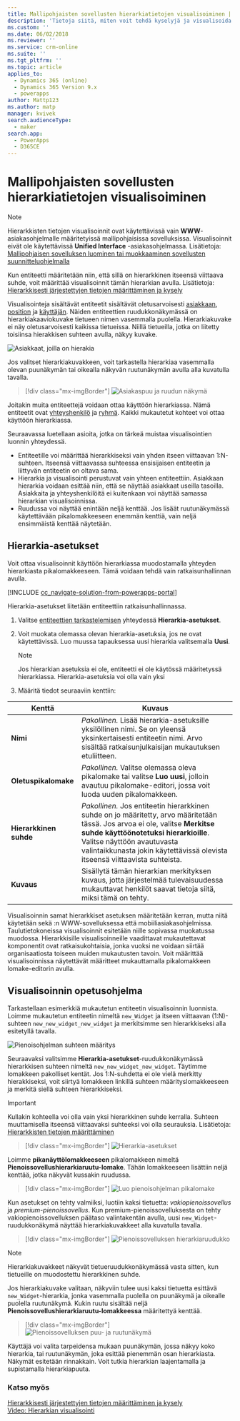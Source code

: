 ```yaml
---
title: Mallipohjaisten sovellusten hierarkiatietojen visualisoiminen | MicrosoftDocs
description: 'Tietoja siitä, miten voit tehdä kyselyjä ja visualisoida hierarkiaan liittyviä tietoja'
ms.custom: ''
ms.date: 06/02/2018
ms.reviewer: ''
ms.service: crm-online
ms.suite: ''
ms.tgt_pltfrm: ''
ms.topic: article
applies_to:
  - Dynamics 365 (online)
  - Dynamics 365 Version 9.x
  - powerapps
author: Mattp123
ms.author: matp
manager: kvivek
search.audienceType:
  - maker
search.app:
  - PowerApps
  - D365CE
---
```

# <a name="visualize-hierarchical-data-with-model-driven-apps"></a>Mallipohjaisten sovellusten hierarkiatietojen visualisoiminen

> [!NOTE]
> Hierarkkisten tietojen visualisoinnit ovat käytettävissä vain **WWW**-asiakasohjelmalle määritetyissä mallipohjaisissa sovelluksissa. Visualisoinnit eivät ole käytettävissä **Unified Interface** -asiakasohjelmassa. Lisätietoja: [Mallipohjaisen sovelluksen luominen tai muokkaaminen sovellusten suunnitteluohjelmalla](../model-driven-apps/create-edit-app.md)

Kun entiteetti määritetään niin, että sillä on hierarkkinen itseensä viittaava suhde, voit määrittää visualisoinnit tämän hierarkian avulla. Lisätietoja: [Hierarkkisesti järjestettyjen tietojen määrittäminen ja kysely](../common-data-service/define-query-hierarchical-data.md)

Visualisointeja sisältävät entiteetit sisältävät oletusarvoisesti [asiakkaan](/powerapps/developer/common-data-service/reference/entities/account), [position](/powerapps/developer/common-data-service/reference/entities/position) ja [käyttäjän](/powerapps/developer/common-data-service/reference/entities/systemuser). Näiden entiteettien ruudukkonäkymässä on hierarkiakaaviokuvake tietueen nimen vasemmalla puolella. Hierarkiakuvake ei näy oletusarvoisesti kaikissa tietueissa. Niillä tietueilla, jotka on liitetty toisiinsa hierakkisen suhteen avulla, näkyy kuvake.  
  
 ![Asiakkaat, joilla on hierakia](media/account-list-with-hierarchy.png)  
  
 Jos valitset hierarkiakuvakkeen, voit tarkastella hierarkiaa vasemmalla olevan puunäkymän tai oikealla näkyvän ruutunäkymän avulla alla kuvatulla tavalla.  
  
> [!div class="mx-imgBorder"] 
> ![Asiakaspuu ja ruudun näkymä](media/hierachy-security-accounts-tile-view.png)  
  
 Joitakin muita entiteettejä voidaan ottaa käyttöön hierarkiassa. Nämä entiteetit ovat [yhteyshenkilö](/powerapps/developer/common-data-service/reference/entities/contact) ja [ryhmä](/powerapps/developer/common-data-service/reference/entities/team). Kaikki mukautetut kohteet voi ottaa käyttöön hierarkiassa.  
  
Seuraavassa luetellaan asioita, jotka on tärkeä muistaa visualisointien luonnin yhteydessä.  
  
- Entiteetille voi määrittää hierarkkiseksi vain yhden itseen viittaavan 1:N-suhteen. Itseensä viittaavassa suhteessa ensisijaisen entiteetin ja liittyvän entiteetin on oltava sama.  
- Hierarkia ja visualisointi perustuvat vain yhteen entiteettiin. Asiakkaan hierarkia voidaan esittää niin, että se näyttää asiakkaat useilla tasoilla. Asiakkaita ja yhteyshenkilöitä ei kuitenkaan voi näyttää samassa hierarkian visualisoinnissa. 
- Ruudussa voi näyttää enintään neljä kenttää. Jos lisäät ruutunäkymässä käytettävään pikalomakkeeseen enemmän kenttiä, vain neljä ensimmäistä kenttää näytetään. 

## <a name="hierarchy-settings"></a>Hierarkia-asetukset

Voit ottaa visualisoinnit käyttöön hierarkiassa muodostamalla yhteyden hierarkiasta pikalomakkeeseen. Tämä voidaan tehdä vain ratkaisunhallinnan avulla.

[!INCLUDE [cc_navigate-solution-from-powerapps-portal](../../includes/cc_navigate-solution-from-powerapps-portal.md)]

Hierarkia-asetukset liitetään entiteettiin ratkaisunhallinnassa. 

1. Valitse [entiteettien tarkastelemisen](../common-data-service/create-edit-entities-solution-explorer.md#view-entities) yhteydessä **Hierarkia-asetukset**.
2. Voit muokata olemassa olevan hierarkia-asetuksia, jos ne ovat käytettävissä. Luo muussa tapauksessa uusi hierarkia valitsemalla **Uusi**.
    
    > [!NOTE]
    > Jos hierarkian asetuksia ei ole, entiteetti ei ole käytössä määritetyssä hierarkiassa.
    >Hierarkia-asetuksia voi olla vain yksi 

1. Määritä tiedot seuraaviin kenttiin:

|Kenttä|Kuvaus|
|--|--|
|**Nimi**|*Pakollinen.* Lisää hierarkia-asetuksille yksilöllinen nimi. Se on yleensä yksinkertaisesti entiteetin nimi. Arvo sisältää ratkaisunjulkaisijan mukautuksen etuliitteen.|
|**Oletuspikalomake**|*Pakollinen.* Valitse olemassa oleva pikalomake tai valitse **Luo uusi**, jolloin avautuu pikalomake-editori, jossa voit luoda uuden pikalomakkeen.|
|**Hierarkkinen suhde**|*Pakollinen.* Jos entiteetin hierarkkinen suhde on jo määritetty, arvo määritetään tässä. Jos arvoa ei ole, valitse **Merkitse suhde käyttöönotetuksi hierarkioille**. Valitse näyttöön avautuvasta valintaikkunasta jokin käytettävissä olevista itseensä viittaavista suhteista.|
|**Kuvaus**|Sisällytä tämän hierarkian merkityksen kuvaus, jotta järjestelmää tulevaisuudessa mukauttavat henkilöt saavat tietoja siitä, miksi tämä on tehty.|
    

Visualisoinnin samat hierarkkiset asetuksen määritetään kerran, mutta niitä käytetään sekä :n WWW-sovelluksessa että mobiiliasiakasohjelmissa. Taulutietokoneissa visualisoinnit esitetään niille sopivassa muokatussa muodossa. Hierarkkisille visualisoinneille vaadittavat mukautettavat komponentit ovat ratkaisukohtaisia, jonka vuoksi ne voidaan siirtää organisaatiosta toiseen muiden mukautusten tavoin. Voit määrittää visualisoinnissa näytettävät määritteet mukauttamalla pikalomakkeen lomake-editorin avulla.
  
## <a name="visualization-walk-through"></a>Visualisoinnin opetusohjelma

Tarkastellaan esimerkkiä mukautetun entiteetin visualisoinnin luonnista. Loimme mukautetun entiteetin nimeltä `new_Widget` ja itseen viittaavan (1:N)-suhteen `new_new_widget_new_widget` ja merkitsimme sen hierarkkiseksi alla esitetyllä tavalla.  
  
![Pienoisohjelman suhteen määritys](media/widget-relationship-definition.png)  
  
Seuraavaksi valitsimme **Hierarkia-asetukset**-ruudukkonäkymässä hierarkkisen suhteen nimeltä `new_new_widget_new_widget`. Täytimme lomakkeen pakolliset kentät. Jos 1:N-suhdetta ei ole vielä merkitty hierakkiseksi, voit siirtyä lomakkeen linkillä suhteen määrityslomakkeeseen ja merkitä siellä suhteen hierarkkiseksi.  

> [!IMPORTANT]
> Kullakin kohteella voi olla vain yksi hierarkkinen suhde kerralla. Suhteen muuttamisella itseensä viittaavaksi suhteeksi voi olla seurauksia. Lisätietoja: [Hierarkkisten tietojen määrittäminen](../common-data-service/define-query-hierarchical-data.md#define-hierarchical-data)

> [!div class="mx-imgBorder"] 
> ![Hierarkia-asetukset](media/hierarchy-settings.png)  
  
Loimme **pikanäyttölomakkeeseen** pikalomakkeen nimeltä **Pienoissovellushierarkiaruutu-lomake**. Tähän lomakkeeseen lisättiin neljä kenttää, jotka näkyvät kussakin ruudussa.  

> [!div class="mx-imgBorder"] 
> ![Luo pienoisohjelman pikalomake](media/create-quickform.png)  
  
Kun asetukset on tehty valmiiksi, luotiin kaksi tietuetta: *vakiopienoissovellus* ja *premium-pienoissovellus*. Kun premium-pienoissovelluksesta on tehty vakiopienoissovelluksen päätaso valintakentän avulla, uusi `new_Widget`-ruudukkonäkymä näyttää hierarkiakuvakkeet alla kuvatulla tavalla.  

> [!div class="mx-imgBorder"] 
> ![Pienoissovelluksen hierarkiaruudukko](media/widget-hierarchy-grid.png)  
  
> [!NOTE]
>  Hierarkiakuvakkeet näkyvät tietueruudukkonäkymässä vasta sitten, kun tietueille on muodostettu hierarkkinen suhde.  
  
Jos hierarkiakuvake valitaan, näkyviin tulee uusi kaksi tietuetta esittävä `new_Widget`-hierarkia, jonka vasemmalla puolella on puunäkymä ja oikealle puolella ruutunäkymä. Kukin ruutu sisältää neljä **Pienoissovellushierarkiaruutu-lomakkeessa** määritettyä kenttää.  

> [!div class="mx-imgBorder"] 
> ![Pienoissovelluksen puu- ja ruutunäkymä](media/widget-tree-tiles.png)  

Käyttäjä voi valita tarpeidensa mukaan puunäkymän, jossa näkyy koko hierarkia, tai ruutunäkymän, joka esittää pienemmän osan hierarkiasta. Näkymät esitetään rinnakkain. Voit tutkia hierarkian laajentamalla ja supistamalla hierarkiapuuta. 

### <a name="see-also"></a>Katso myös 

[Hierarkkisesti järjestettyjen tietojen määrittäminen ja kysely](../common-data-service/define-query-hierarchical-data.md)<br />
[Video: Hierarkian visualisointi](http://www.youtube.com/watch?v=_dGBE6icLNw&index=9&list=PLC3591A8FE4ADBE07)
